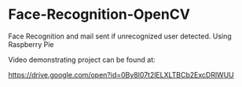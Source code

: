 # Face-Recognition-OpenCV
Face Recognition and mail sent if unrecognized user detected. Using Raspberry Pie

Video demonstrating project can be found at:

https://drive.google.com/open?id=0By8l07t2lELXLTBCb2ExcDRlWUU
